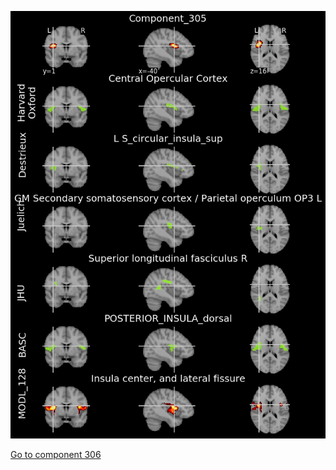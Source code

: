 


![305](preliminary/305.jpg "Component 305")

[Go to component 306](https://parietal-inria.github.io/MODL_atlas/1024/306 "Component 306")